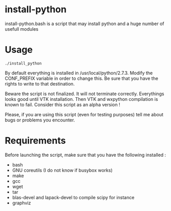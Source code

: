 install-python
==============

install-python.bash is a script that may install python and a huge number
of usefull modules


Usage
=====

```
./install_python
```

By default everything is installed in /usr/local/python/2.7.3. Modify the
CONF_PREFIX variable in order to change this. Be sure that you have the rights
to write to that destination.

Beware the script is not finalized. It will not terminate correctly. Everythings
looks good until VTK installation. Then VTK and wxpython compilation is known to
fail. Consider this script as an alpha version !

Please, if you are using this script (even for testing purposes) tell me about
bugs or problems you encounter.


Requirements
============

Before launching the script, make sure that you have the following installed :

* bash
* GNU coreutils (I do not know if busybox works)
* make
* gcc
* wget
* tar
* blas-devel and lapack-devel to compile scipy for instance
* graphviz
